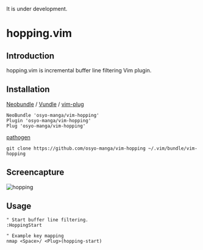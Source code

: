 It is under development.

# hopping.vim

## Introduction

hopping.vim is incremental buffer line filtering Vim plugin.

## Installation

[Neobundle](https://github.com/Shougo/neobundle.vim) / [Vundle](https://github.com/gmarik/Vundle.vim) / [vim-plug](https://github.com/junegunn/vim-plug)

```vim
NeoBundle 'osyo-manga/vim-hopping'
Plugin 'osyo-manga/vim-hopping'
Plug 'osyo-manga/vim-hopping'
```

[pathogen](https://github.com/tpope/vim-pathogen)

```
git clone https://github.com/osyo-manga/vim-hopping ~/.vim/bundle/vim-hopping
```

## Screencapture

![hopping](https://cloud.githubusercontent.com/assets/214488/7200019/f35e6ce2-e533-11e4-8e12-061cb0c649b3.gif)

## Usage

```vim
" Start buffer line filtering.
:HoppingStart

" Example key mapping
nmap <Space>/ <Plug>(hopping-start)
```



